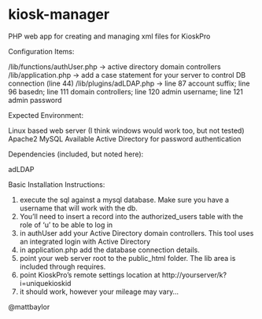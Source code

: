kiosk-manager
=============

PHP web app for creating and managing xml files for KioskPro


Configuration Items:

/lib/functions/authUser.php -> active directory domain controllers
/lib/application.php -> add a case statement for your server to control DB connection (line 44)
/lib/plugins/adLDAP.php -> line 87 account suffix; line 96 basedn; line 111 domain controllers; line 120 admin username; line 121 admin password 

Expected Environment:

Linux based web server (I think windows would work too, but not tested)
Apache2
MySQL
Available Active Directory for password authentication

Dependencies (included, but noted here):

adLDAP


Basic Installation Instructions:

1. execute the sql against a mysql database. Make sure you have a username that will work with the db.
2. You’ll need to insert a record into the authorized_users table with the role of ‘u’ to be able to log in
3. in authUser add your Active Directory domain controllers. This tool uses an integrated login with Active Directory
4. in application.php add the database connection details.
5. point your web server root to the public_html folder. The lib area is included through requires.
6. point KioskPro’s remote settings location at http://yourserver/k?i=uniquekioskid
7. it should work, however your mileage may vary…

@mattbaylor
